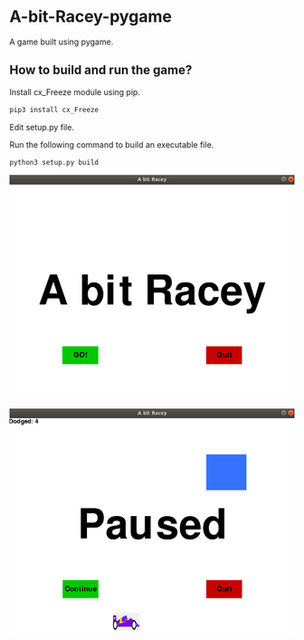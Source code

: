 # A-bit-Racey-pygame
A game built using pygame.

## How to build and run the game?

Install cx_Freeze module using pip.

```bash
pip3 install cx_Freeze
```
Edit setup.py file.

Run the following command to build an executable file.

```bash
python3 setup.py build
```
![alt text](https://github.com/namratavalecha/A-bit-Racey-pygame/blob/master/Screenshot%20from%202019-11-26%2023-39-41.png)

![alt text](https://github.com/namratavalecha/A-bit-Racey-pygame/blob/master/Screenshot%20from%202019-11-26%2023-41-29.png)
